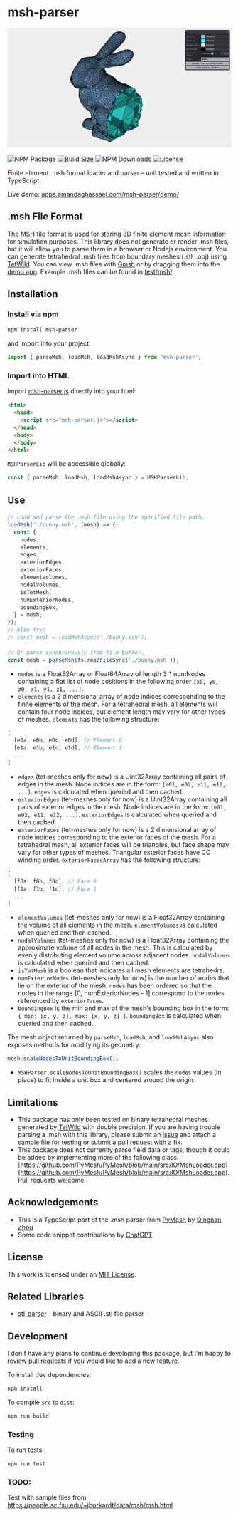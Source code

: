 # msh-parser
[![msh-parser main image](./main-image.jpg)](https://apps.amandaghassaei.com/msh-parser/demo/)

[![NPM Package](https://img.shields.io/npm/v/msh-parser)](https://www.npmjs.com/package/msh-parser)
[![Build Size](https://img.shields.io/bundlephobia/min/msh-parser)](https://bundlephobia.com/result?p=msh-parser)
[![NPM Downloads](https://img.shields.io/npm/dw/msh-parser)](https://www.npmtrends.com/msh-parser)
[![License](https://img.shields.io/npm/l/msh-parser)](https://github.com/amandaghassaei/msh-parser/blob/main/LICENSE.txt)

Finite element .msh format loader and parser – unit tested and written in TypeScript.

Live demo: [apps.amandaghassaei.com/msh-parser/demo/](https://apps.amandaghassaei.com/msh-parser/demo/)


## .msh File Format

The MSH file format is used for storing 3D finite element mesh information for simulation purposes.  This library does not generate or render .msh files, but it will allow you to parse them in a browser or Nodejs environment.  You can generate tetrahedral .msh files from boundary meshes (.stl, .obj) using [TetWild](https://wildmeshing.github.io/tetwild/).  You can view .msh files with [Gmsh](https://gmsh.info/) or by dragging them into the [demo app](https://apps.amandaghassaei.com/msh-parser/demo/).  Example .msh files can be found in [test/msh/](https://github.com/amandaghassaei/msh-parser/tree/main/test/msh).


## Installation

### Install via npm

```sh
npm install msh-parser
```

and import into your project:

```js
import { parseMsh, loadMsh, loadMshAsync } from 'msh-parser';
```

### Import into HTML

Import [msh-parser.js](https://github.com/amandaghassaei/msh-parser/blob/main/dist/msh-parser.js) directly into your html:

```html
<html>
  <head>
    <script src="msh-parser.js"></script>
  </head>
  <body>
  </body>
</html>
```

`MSHParserLib` will be accessible globally:

```js
const { parseMsh, loadMsh, loadMshAsync } = MSHParserLib;
```


## Use

```js
// Load and parse the .msh file using the specified file path.
loadMsh('./bunny.msh', (mesh) => {
  const {
    nodes,
    elements,
    edges,
    exteriorEdges,
    exteriorFaces,
    elementVolumes,
    nodalVolumes,
    isTetMesh,
    numExteriorNodes,
    boundingBox,
  } = mesh;
});
// Also try:
// const mesh = loadMshAsync('./bunny.msh');

// Or parse synchronously from file buffer.
const mesh = parseMsh(fs.readFileSync('./bunny.msh'));
```

- `nodes` is a Float32Array or Float64Array of length 3 * numNodes containing a flat list of node positions in the following order `[x0, y0, z0, x1, y1, z1, ...]`.
- `elements` is a 2 dimensional array of node indices corresponding to the finite elements of the mesh.  For a tetrahedral mesh, all elements will contain four node indices, but element length may vary for other types of meshes.  `elements` has the following structure:
```js
[
  [e0a, e0b, e0c, e0d], // Element 0
  [e1a, e1b, e1c, e1d], // Element 1
  ...
]
```
- `edges` (tet-meshes only for now) is a Uint32Array containing all pairs of edges in the mesh.  Node indices are in the form: `[e01, e02, e11, e12, ...]`.  `edges` is calculated when queried and then cached.
- `exteriorEdges` (tet-meshes only for now) is a Uint32Array containing all pairs of exterior edges in the mesh.  Node indices are in the form: `[e01, e02, e11, e12, ...]`.  `exteriorEdges` is calculated when queried and then cached.
- `exteriorFaces` (tet-meshes only for now) is a 2 dimensional array of node indices corresponding to the exterior faces of the mesh.  For a tetrahedral mesh, all exterior faces will be triangles, but face shape may vary for other types of meshes.  Triangular exterior faces have CC winding order.  `exteriorFacesArray` has the following structure:
```js
[
  [f0a, f0b, f0c], // Face 0
  [f1a, f1b, f1c], // Face 1
  ...
]
```
- `elementVolumes` (tet-meshes only for now) is a Float32Array containing the volume of all elements in the mesh.  `elementVolumes` is calculated when queried and then cached.
- `nodalVolumes` (tet-meshes only for now) is a Float32Array containing the approximate volume of all nodes in the mesh.  This is calculated by evenly distributing element volume across adjacent nodes.  `nodalVolumes` is calculated when queried and then cached.
- `isTetMesh` is a boolean that indicates all mesh elements are tetrahedra.
- `numExteriorNodes` (tet-meshes only for now) is the number of nodes that lie on the exterior of the mesh.  `nodes` has been ordered so that the nodes in the range [0, numExteriorNodes - 1] correspond to the nodes referenced by `exteriorFaces`.
- `boundingBox` is the min and max of the mesh's bounding box in the form: `{ min: [x, y, z], max: [x, y, z] }`.  `boundingBox` is calculated when queried and then cached.


The mesh object returned by `parseMsh`, `loadMsh`, and `loadMshAsync` also exposes methods for modifying its geometry:

```js
mesh.scaleNodesToUnitBoundingBox();
```

- `MSHParser.scaleNodesToUnitBoundingBox()` scales the `nodes` values (in place) to fit inside a unit box and centered around the origin.


## Limitations

- This package has only been tested on binary tetrahedral meshes generated by [TetWild](https://wildmeshing.github.io/tetwild/) with double precision.  If you are having trouble parsing a .msh with this library, please submit an [issue](https://github.com/amandaghassaei/msh-parser/issues) and attach a sample file for testing or submit a pull request with a fix.
- This package does not currently parse field data or tags, though it could be added by implementing more of the following class: [https://github.com/PyMesh/PyMesh/blob/main/src/IO/MshLoader.cpp](https://github.com/PyMesh/PyMesh/blob/main/src/IO/MshLoader.cpp).  Pull requests welcome.


## Acknowledgements

- This is a TypeScript port of the .msh parser from [PyMesh](https://github.com/PyMesh/PyMesh) by [Qingnan Zhou](https://research.adobe.com/person/qingnan-zhou/)
- Some code snippet contributions by [ChatGPT](https://chat.openai.com/chat)


## License

This work is licensed under an [MIT License](https://github.com/amandaghassaei/msh-parser/blob/main/LICENSE.txt).


## Related Libraries

- [stl-parser](https://github.com/amandaghassaei/stl-parser) - binary and ASCII .stl file parser


## Development

I don't have any plans to continue developing this package, but I'm happy to review pull requests if you would like to add a new feature.

To install dev dependencies:

```sh
npm install
```

To compile `src` to `dist`:

```sh
npm run build
```

### Testing

To run tests:

```sh
npm run test
```


### TODO:

Test with sample files from https://people.sc.fsu.edu/~jburkardt/data/msh/msh.html
